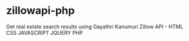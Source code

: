 # zillowapi-php
Get real estate search results using 
Gayathri Kanumuri
Zillow API -  HTML CSS JAVASCRIPT JQUERY PHP
